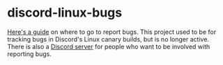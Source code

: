 # discord-linux-bugs
[Here's a guide](https://support.discordapp.com/hc/en-us/articles/115000465492) on where to go to report bugs. This project used to be for tracking bugs in Discord's Linux canary builds, but is no longer active. There is also a [Discord server](https://discord.gg/discord-testers) for people who want to be involved with reporting bugs.
